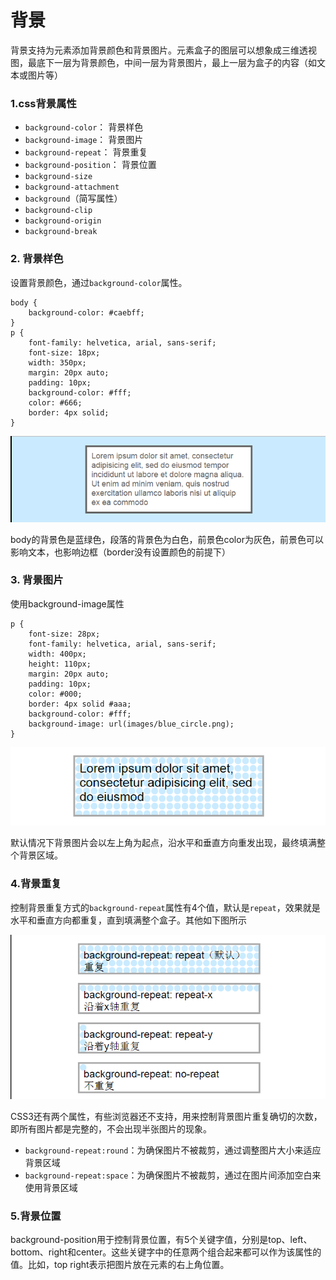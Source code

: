 # 背景
背景支持为元素添加背景颜色和背景图片。元素盒子的图层可以想象成三维透视图，最底下一层为背景颜色，中间一层为背景图片，最上一层为盒子的内容（如文本或图片等）
### 1.css背景属性
* `background-color`： 背景样色
* `background-image`： 背景图片
* `background-repeat`： 背景重复
* `background-position`： 背景位置
* `background-size`
* `background-attachment`
* `background`（简写属性）
* `background-clip`
* `background-origin`
* `background-break`

### 2. 背景样色
设置背景颜色，通过`background-color`属性。

	body {
		background-color: #caebff;
	}
	p {
		font-family: helvetica, arial, sans-serif;
		font-size: 18px;
		width: 350px;
		margin: 20px auto;
		padding: 10px;
		background-color: #fff;
		color: #666;
		border: 4px solid;
	}

![enter description here][1]

body的背景色是蓝绿色，段落的背景色为白色，前景色color为灰色，前景色可以影响文本，也影响边框（border没有设置颜色的前提下）

### 3. 背景图片
使用background-image属性

	p {
		font-size: 28px;
		font-family: helvetica, arial, sans-serif;
		width: 400px;
		height: 110px;
		margin: 20px auto;
		padding: 10px;
		color: #000;
		border: 4px solid #aaa;
		background-color: #fff;
		background-image: url(images/blue_circle.png);
	}

![enter description here][2]

默认情况下背景图片会以左上角为起点，沿水平和垂直方向重发出现，最终填满整个背景区域。

### 4.背景重复
控制背景重复方式的`background-repeat`属性有4个值，默认是`repeat`，效果就是水平和垂直方向都重复，直到填满整个盒子。其他如下图所示

![enter description here][3]

CSS3还有两个属性，有些浏览器还不支持，用来控制背景图片重复确切的次数，即所有图片都是完整的，不会出现半张图片的现象。

* `background-repeat:round`：为确保图片不被裁剪，通过调整图片大小来适应背景区域
* `background-repeat:space`：为确保图片不被裁剪，通过在图片间添加空白来使用背景区域

### 5.背景位置
background-position用于控制背景位置，有5个关键字值，分别是top、left、bottom、right和center。这些关键字中的任意两个组合起来都可以作为该属性的值。比如，top right表示把图片放在元素的右上角位置。


  [1]: ./images/1.png "1.png"
  [2]: ./images/2.png "2.png"
  [3]: ./images/3.png "3.png"